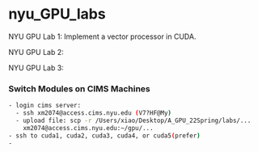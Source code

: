 # nyu_GPU_labs


NYU GPU Lab 1: Implement a vector processor in CUDA.


NYU GPU Lab 2:


NYU GPU Lab 3:


### Switch Modules on CIMS Machines
```bash
- login cims server:
  - ssh xm2074@access.cims.nyu.edu (V7?HF@My)
  - upload file: scp -r /Users/xiao/Desktop/A_GPU_22Spring/labs/...
    xm2074@access.cims.nyu.edu:~/gpu/...
- ssh to cuda1, cuda2, cuda3, cuda4, or cuda5(prefer)
- 
```